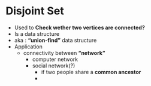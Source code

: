 # Disjoint Set

- Used to **Check wether two vertices are connected?**
- Is a data structure
- aka : **“union-find”** data structure
- Application
    - connectivity between **“network”**
        - computer network
        - social network(?)
            - if two people share a **common ancestor**
            -